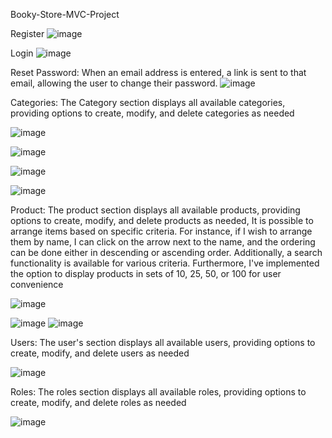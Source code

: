 Booky-Store-MVC-Project

Register 
![image](https://github.com/AmanyAbd5/Booky-Store-MVC-Project/assets/92439170/2018a36f-db89-4991-b5a4-235a71e0c9e0)

Login 
![image](https://github.com/AmanyAbd5/Booky-Store-MVC-Project/assets/92439170/7da361fd-6215-4a26-9dc4-a65bd530da96)

Reset Password: When an email address is entered, a link is sent to that email, allowing the user to change their password.
![image](https://github.com/AmanyAbd5/Booky-Store-MVC-Project/assets/92439170/d03c6f3e-f631-432d-993a-18cd44752b55)


Categories: The Category section displays all available categories, providing options to create, modify, and delete categories as needed

![image](https://github.com/AmanyAbd5/Booky-Store-MVC-Project/assets/92439170/74366290-7eab-40d1-b65b-159ad369b27a)

![image](https://github.com/AmanyAbd5/Booky-Store-MVC-Project/assets/92439170/19e5c05d-5260-44d3-b724-0cc81eba6e0f)

![image](https://github.com/AmanyAbd5/Booky-Store-MVC-Project/assets/92439170/397f7988-ed4c-40a0-ab2b-acb60a6275b2)

![image](https://github.com/AmanyAbd5/Booky-Store-MVC-Project/assets/92439170/8d801fc2-3fa3-4550-9dbb-2225d8bb044a)

Product: The product section displays all available products, providing options to create, modify, and delete products as needed, It is possible to arrange items based on specific criteria. For instance, if I wish to arrange them by name, I can click on the arrow next to the name, and the ordering can be done either in descending or ascending order. Additionally, a search functionality is available for various criteria. Furthermore, I've implemented the option to display products in sets of 10, 25, 50, or 100 for user convenience

![image](https://github.com/AmanyAbd5/Booky-Store-MVC-Project/assets/92439170/b5ba8689-1337-4cc3-833f-5200c27ece63)

![image](https://github.com/AmanyAbd5/Booky-Store-MVC-Project/assets/92439170/ec92af1b-8382-4652-9b5b-289148957df9)
![image](https://github.com/AmanyAbd5/Booky-Store-MVC-Project/assets/92439170/bc913a28-5875-4e61-bfc1-4c9b864665aa)


Users: The user's section displays all available users, providing options to create, modify, and delete users as needed

![image](https://github.com/AmanyAbd5/Booky-Store-MVC-Project/assets/92439170/ae8cb7ba-1291-45a6-9cd1-dd93dbbf805c)

Roles: The roles section displays all available roles, providing options to create, modify, and delete roles as needed

![image](https://github.com/AmanyAbd5/Booky-Store-MVC-Project/assets/92439170/6306bbe2-119c-45b3-8dd7-ceb426c71de5)







